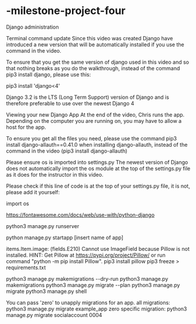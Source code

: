 # -milestone-project-four

Django administration


Terminal command update
Since this video was created Django have introduced a new version that will be automatically installed if you use the command in the video.

To ensure that you get the same version of django used in this video and so that nothing breaks as you do the walkthrough, instead of the command pip3 install django, please use this:

pip3 install 'django<4'

Django 3.2 is the LTS (Long Term Support) version of Django and is therefore preferable to use over the newest Django 4

Viewing your new Django App
At the end of the video, Chris runs the app. Depending on the computer you are running on, you may have to allow a host for the app.

To ensure you get all the files you need, please use the command pip3 install django-allauth==0.41.0 when installing django-allauth, instead of the command in the video (pip3 install django-allauth)

Please ensure os is imported into settings.py
The newest version of Django does not automatically import the os module at the top of the settings.py file as it does for the instructor in this video.

Please check if this line of code is at the top of your settings.py file, it is not, please add it yourself:

import os

https://fontawesome.com/docs/web/use-with/python-django


python3 manage.py runserver

python manage.py startapp [insert name of app]

items.Item.image: (fields.E210) Cannot use ImageField because Pillow is not installed.
        HINT: Get Pillow at https://pypi.org/project/Pillow/ or run command "python -m pip install Pillow".
pip3 install pillow
pip3 freeze > requirements.txt

python3 manage.py makemigrations --dry-run
python3 manage.py makemigrations
python3 manage.py migrate --plan
python3 manage.py migrate
python3 manage.py shell


You can pass 'zero' to unapply migrations for an app.
all migrations: python3 manage.py migrate example_app zero 
specific migration: python3 manage.py migrate socialaccount 0004